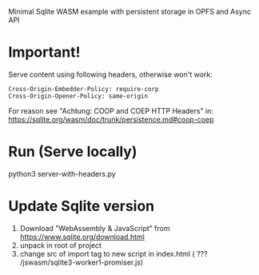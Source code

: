 Minimal Sqlite WASM example with persistent storage in OPFS and Async API


Important!
==========

Serve content using following headers, otherwise won't work:

    Cross-Origin-Embedder-Policy: require-corp
    Cross-Origin-Opener-Policy: same-origin

For reason see "Achtung: COOP and COEP HTTP Headers" in: https://sqlite.org/wasm/doc/trunk/persistence.md#coop-coep


Run (Serve locally)
===================

  python3 server-with-headers.py


Update Sqlite version
=====================

1) Download "WebAssembly & JavaScript" from https://www.sqlite.org/download.html
2) unpack in root of project
3) change src of import tag to new script in index.html ( ??? /jswasm/sqlite3-worker1-promiser.js)


